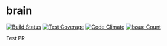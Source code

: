 # brain

[![Build Status](https://travis-ci.org/smartbox-io/brain.svg?branch=master)](https://travis-ci.org/smartbox-io/brain)
[![Test Coverage](https://codeclimate.com/github/smartbox-io/brain/badges/coverage.svg)](https://codeclimate.com/github/smartbox-io/brain/coverage)
[![Code Climate](https://codeclimate.com/github/smartbox-io/brain/badges/gpa.svg)](https://codeclimate.com/github/smartbox-io/brain)
[![Issue Count](https://codeclimate.com/github/smartbox-io/brain/badges/issue_count.svg)](https://codeclimate.com/github/smartbox-io/brain)

Test PR
